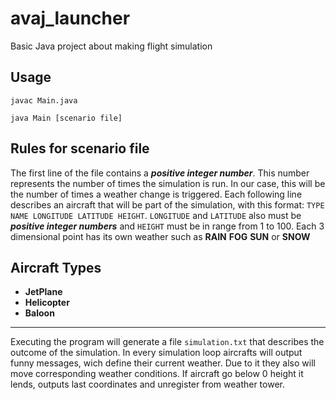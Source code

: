 # avaj_launcher
Basic Java project about making flight simulation

## Usage
```javac Main.java```

```java Main [scenario file]```

## Rules for scenario file
The first line of the file contains a ***positive integer number***. This number represents the
number of times the simulation is run. In our case, this will be the number of times a
weather change is triggered.
Each following line describes an aircraft that will be part of the simulation, with this
format: ```TYPE NAME LONGITUDE LATITUDE HEIGHT```.
```LONGITUDE``` and ```LATITUDE``` also must be ***positive integer numbers*** and ```HEIGHT``` must be in range from 1 to 100.
Each 3 dimensional point has its own weather such as **RAIN** **FOG** **SUN** or **SNOW**

## Aircraft Types
* **JetPlane**
* **Helicopter**
* **Baloon**

<hr>

Executing the program will generate a file ```simulation.txt``` that describes the outcome
of the simulation. In every simulation loop aircrafts will output funny messages, wich define their current weather. Due to it they also will move corresponding weather conditions. If aircraft go below 0 height it lends, outputs last coordinates and unregister from weather tower.
